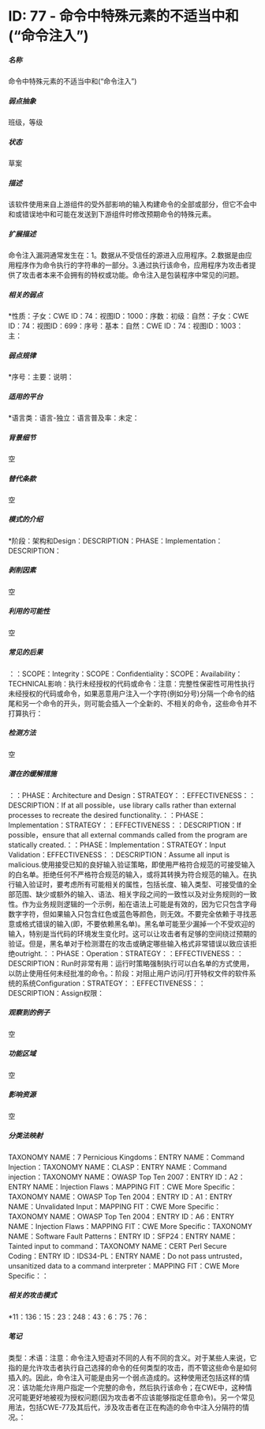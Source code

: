 # ID: 77 - 命令中特殊元素的不适当中和(“命令注入”)
<h5>名称</h5>命令中特殊元素的不适当中和(“命令注入”)
<h5>弱点抽象</h5>班级，等级
<h5>状态</h5>草案
<h5>描述</h5>该软件使用来自上游组件的受外部影响的输入构建命令的全部或部分，但它不会中和或错误地中和可能在发送到下游组件时修改预期命令的特殊元素。
<h5>扩展描述</h5>命令注入漏洞通常发生在：1。数据从不受信任的源进入应用程序。2.数据是由应用程序作为命令执行的字符串的一部分。3.通过执行该命令，应用程序为攻击者提供了攻击者本来不会拥有的特权或功能。命令注入是包装程序中常见的问题。
<h5>相关的弱点</h5>*性质：子女：CWE ID：74：视图ID：1000：序数：初级：自然：子女：CWE ID：74：视图ID：699：序号：基本：自然：CWE ID：74：视图ID：1003：主：
<h5>弱点规律</h5>*序号：主要：说明：
<h5>适用的平台</h5>*语言类：语言-独立：语言普及率：未定：
<h5>背景细节</h5>空
<h5>替代条款</h5>空
<h5>模式的介绍</h5>*阶段：架构和Design：DESCRIPTION：PHASE：Implementation：DESCRIPTION：
<h5>剥削因素</h5>空
<h5>利用的可能性</h5>空
<h5>常见的后果</h5>：：SCOPE：Integrity：SCOPE：Confidentiality：SCOPE：Availability：TECHNICAL影响：执行未经授权的代码或命令：注意：完整性保密性可用性执行未经授权的代码或命令，如果恶意用户注入一个字符(例如分号)分隔一个命令的结尾和另一个命令的开头，则可能会插入一个全新的、不相关的命令，这些命令并不打算执行：
<h5>检测方法</h5>空
<h5>潜在的缓解措施</h5>：：PHASE：Architecture and Design：STRATEGY：：EFFECTIVENESS：：DESCRIPTION：If at all possible，use library calls rather than external processes to recreate the desired functionality.：：PHASE：Implementation：STRATEGY：：EFFECTIVENESS：：DESCRIPTION：If possible，ensure that all external commands called from the program are statically created.：：PHASE：Implementation：STRATEGY：Input Validation：EFFECTIVENESS：：DESCRIPTION：Assume all input is malicious.使用接受已知的良好输入验证策略，即使用严格符合规范的可接受输入的白名单。拒绝任何不严格符合规范的输入，或将其转换为符合规范的输入。在执行输入验证时，要考虑所有可能相关的属性，包括长度、输入类型、可接受值的全部范围、缺少或额外的输入、语法、相关字段之间的一致性以及对业务规则的一致性。作为业务规则逻辑的一个示例，船在语法上可能是有效的，因为它只包含字母数字字符，但如果输入只包含红色或蓝色等颜色，则无效。不要完全依赖于寻找恶意或格式错误的输入(即，不要依赖黑名单)。黑名单可能至少漏掉一个不受欢迎的输入，特别是当代码的环境发生变化时。这可以让攻击者有足够的空间绕过预期的验证。但是，黑名单对于检测潜在的攻击或确定哪些输入格式非常错误以致应该拒绝outright.：：PHASE：Operation：STRATEGY：：EFFECTIVENESS：：DESCRIPTION：Run时非常有用：运行时策略强制执行可以白名单的方式使用，以防止使用任何未经批准的命令。：阶段：对阻止用户访问/打开特权文件的软件系统的系统Configuration：STRATEGY：：EFFECTIVENESS：：DESCRIPTION：Assign权限：
<h5>观察到的例子</h5>空
<h5>功能区域</h5>空
<h5>影响资源</h5>空
<h5>分类法映射</h5>TAXONOMY NAME：7 Pernicious Kingdoms：ENTRY NAME：Command Injection：TAXONOMY NAME：CLASP：ENTRY NAME：Command injection：TAXONOMY NAME：OWASP Top Ten 2007：ENTRY ID：A2：ENTRY NAME：Injection Flaws：MAPPING FIT：CWE More Specific：TAXONOMY NAME：OWASP Top Ten 2004：ENTRY ID：A1：ENTRY NAME：Unvalidated Input：MAPPING FIT：CWE More Specific：TAXONOMY NAME：OWASP Top Ten 2004：ENTRY ID：A6：ENTRY NAME：Injection Flaws：MAPPING FIT：CWE More Specific：TAXONOMY NAME：Software Fault Patterns：ENTRY ID：SFP24：ENTRY NAME：Tainted input to command：TAXONOMY NAME：CERT Perl Secure Coding：ENTRY ID：IDS34-PL：ENTRY NAME：Do not pass untrusted，unsanitized data to a command interpreter：MAPPING FIT：CWE More Specific：：
<h5>相关的攻击模式</h5>*11：136：15：23：248：43：6：75：76：
<h5>笔记</h5>类型：术语：注意：命令注入短语对不同的人有不同的含义。对于某些人来说，它指的是允许攻击者执行自己选择的命令的任何类型的攻击，而不管这些命令是如何插入的。因此，命令注入可能是由另一个弱点造成的。这种使用还包括这样的情况：该功能允许用户指定一个完整的命令，然后执行该命令；在CWE中，这种情况可能更好地被视为授权问题(因为攻击者不应该能够指定任意命令)。另一个常见用法，包括CWE-77及其后代，涉及攻击者在正在构造的命令中注入分隔符的情况。：

